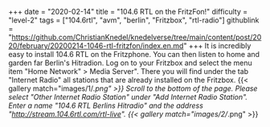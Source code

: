 +++
date = "2020-02-14"
title = "104.6 RTL on the FritzFon!"
difficulty = "level-2"
tags = ["104.6rtl", "avm", "berlin", "Fritzbox", "rtl-radio"]
githublink = "https://github.com/ChristianKnedel/knedelverse/tree/main/content/post/2020/february/20200214-1046-rtl-fritzfon/index.en.md"
+++
It is incredibly easy to install 104.6 RTL on the Fritzphone. You can then listen to home and garden far Berlin's Hitradion. Log on to your Fritzbox and select the menu item "Home Network" > Media Server". There you will find under the tab "Internet Radio" all stations that are already installed on the Fritzbox.
{{< gallery match="images/1/*.png" >}}
Scroll to the bottom of the page. Please select "Other Internet Radio Station" under "Add Internet Radio Station". Enter a name "104.6 RTL Berlins Hitradio" and the address "http://stream.104.6rtl.com/rtl-live".
{{< gallery match="images/2/*.png" >}}
